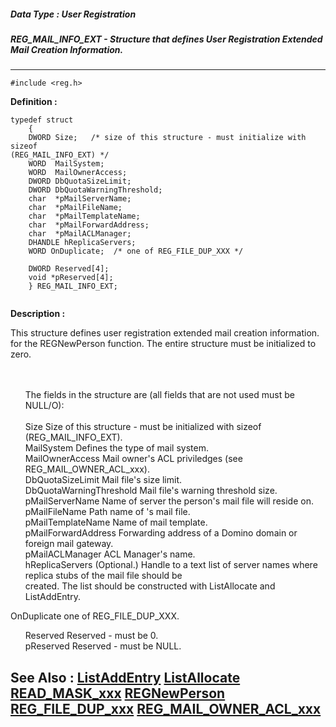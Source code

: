 ##### Data Type : User Registration
##### REG_MAIL_INFO_EXT - Structure that defines User Registration Extended Mail Creation Information.
---
```
#include <reg.h>
```

**Definition :**
```
typedef struct
	{
	DWORD Size;   /* size of this structure - must initialize with sizeof 
(REG_MAIL_INFO_EXT) */
	WORD  MailSystem;
	WORD  MailOwnerAccess;
	DWORD DbQuotaSizeLimit;
	DWORD DbQuotaWarningThreshold;
	char  *pMailServerName;
	char  *pMailFileName;
	char  *pMailTemplateName;
	char  *pMailForwardAddress;
	char  *pMailACLManager;
	DHANDLE hReplicaServers;
	WORD OnDuplicate;  /* one of REG_FILE_DUP_XXX */

	DWORD Reserved[4];
	void *pReserved[4];
	} REG_MAIL_INFO_EXT;


```

**Description :**

This structure defines user registration extended mail creation information. for the REGNewPerson function.  The entire structure must be initialized to zero.
<ul><br>
<br>
 The fields in the structure are (all fields that are not used must be NULL/O):<br>
<br>
Size				Size of this structure - must be initialized with sizeof (REG_MAIL_INFO_EXT).<br>
MailSystem				Defines the type of mail system.<br>
MailOwnerAccess			Mail owner's ACL priviledges (see REG_MAIL_OWNER_ACL_xxx).<br>
DbQuotaSizeLimit			Mail file's size limit.			<br>
DbQuotaWarningThreshold		Mail file's warning threshold size.<br>
pMailServerName			Name of server the person's mail file will reside on.<br>
pMailFileName			Path name of 's mail file.<br>
pMailTemplateName		       Name of mail template.<br>
pMailForwardAddress		Forwarding address of  a Domino domain or foreign mail gateway.<br>
pMailACLManager			ACL Manager's name.	<br>
hReplicaServers			(Optional.) Handle to a text list of server names where replica stubs of the mail file should be<br>
                               created.  The list should be constructed with ListAllocate and ListAddEntry.  </ul>
    OnDuplicate                   one of REG_FILE_DUP_XXX.
<ul>Reserved				Reserved - must be 0.<br>
pReserved				Reserved - must be NULL.</ul>



**See Also :**
[ListAddEntry](/domino-c-api-docs/reference/Func/ListAddEntry)
[ListAllocate](/domino-c-api-docs/reference/Func/ListAllocate)
[READ_MASK_xxx](/domino-c-api-docs/reference/Symb/READ_MASK_xxx)
[REGNewPerson](/domino-c-api-docs/reference/Func/REGNewPerson)
[REG_FILE_DUP_xxx](/domino-c-api-docs/reference/Symb/REG_FILE_DUP_xxx)
[REG_MAIL_OWNER_ACL_xxx](/domino-c-api-docs/reference/Symb/REG_MAIL_OWNER_ACL_xxx)
---
